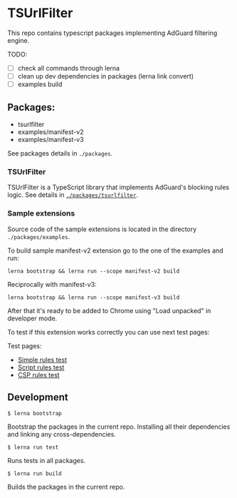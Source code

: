 # TSUrlFilter

This repo contains typescript packages implementing AdGuard filtering engine.

TODO:
- [ ] check all commands through lerna
- [ ] clean up dev dependencies in packages (lerna link convert)
- [ ] examples build

## Packages:

- tsurlfilter
- examples/manifest-v2
- examples/manifest-v3

See packages details in `./packages`.

### TSUrlFilter

TSUrlFilter is a TypeScript library that implements AdGuard's blocking rules logic.
See details in [`./packages/tsurlfilter`](/packages/tsurlfilter/README.md).

### Sample extensions

Source code of the sample extensions is located in the directory `./packages/examples`.

To build sample manifest-v2 extension go to the one of the examples and run:
```
lerna bootstrap && lerna run --scope manifest-v2 build
```
Reciprocally with manifest-v3:
```
lerna bootstrap && lerna run --scope manifest-v3 build
```

After that it's ready to be added to Chrome using "Load unpacked" in developer mode.

To test if this extension works correctly you can use next test pages:

Test pages:
-   [Simple rules test](http://testcases.adguard.com/Filters/simple-rules/test-simple-rules.html)
-   [Script rules test](http://testcases.adguard.com/Filters/script-rules/test-script-rules.html)
-   [CSP rules test](http://testcases.adguard.com/Filters/csp-rules/test-csp-rules.html)


## Development

```
$ lerna bootstrap
```

Bootstrap the packages in the current repo. Installing all their dependencies and linking any cross-dependencies.

```
$ lerna run test
```

Runs tests in all packages.

```
$ lerna run build
```

Builds the packages in the current repo.
